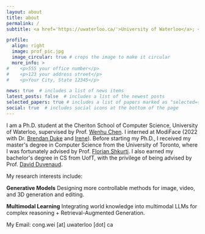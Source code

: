 ```yaml
---
layout: about
title: about
permalink: /
subtitle: <a href='https://uwaterloo.ca/'>University of Waterloo</a>; <a href='https://vectorinstitute.ai/'>Vector Institute</a>;

profile:
  align: right
  image: prof_pic.jpg
  image_circular: true # crops the image to make it circular
  more_info: >
#    <p>555 your office number</p>
#    <p>123 your address street</p>
#    <p>Your City, State 12345</p>

news: true  # includes a list of news items
latest_posts: false  # includes a list of the newest posts
selected_papers: true # includes a list of papers marked as "selected={true}"
social: true  # includes social icons at the bottom of the page
---
```

I am a Ph.D. student at the Cheriton School of Computer Science, University of Waterloo, supervised by Prof. [Wenhu Chen](https://wenhuchen.github.io/).
I interned at ModiFace (2022 with Dr. [Brendan Duke](https://www.brendanduke.ca/) and [Irene](https://www.linkedin.com/in/ruowei-irene-jiang-a1743576/?originalSubdomain=ca)).
Before starting my Ph.D., I received my master's degree in Computer Science from the University of Toronto, where I was fortunately advised by Prof. [Florian Shkurti](https://www.cs.toronto.edu/~florian/).
I also earned my bachelor's degree in CS from UofT, with the privilege of being advised by Prof. [David Duvenaud](https://www.cs.toronto.edu/~duvenaud/).


My research interests include:

**Generative Models**
Designing more controllable methods for image, video, and 3D generation and editing.

**Multimodal Learning**
Integrating world knowledge into multimodal LLMs for complex reasoning + Retrieval-Augmented Generation.

My Email: cong.wei [at] uwaterloo [dot] ca

[//]: # (Write your biography here. Tell the world about yourself. Link to your favorite [subreddit]&#40;http://reddit.com&#41;. You can put a picture in, too. The code is already in, just name your picture `prof_pic.jpg` and put it in the `img/` folder.)

[//]: # ()
[//]: # (Put your address / P.O. box / other info right below your picture. You can also disable any of these elements by editing `profile` property of the YAML header of your `_pages/about.md`. Edit `_bibliography/papers.bib` and Jekyll will render your [publications page]&#40;/al-folio/publications/&#41; automatically.)

[//]: # ()
[//]: # (Link to your social media connections, too. This theme is set up to use [Font Awesome icons]&#40;https://fontawesome.com/&#41; and [Academicons]&#40;https://jpswalsh.github.io/academicons/&#41;, like the ones below. Add your Facebook, Twitter, LinkedIn, Google Scholar, or just disable all of them.)